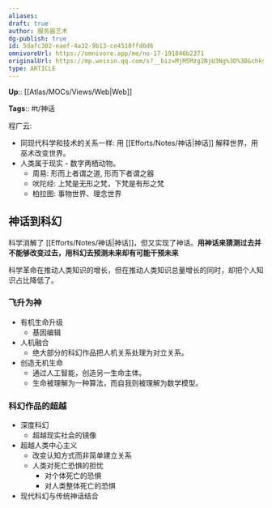 ```yaml
---
aliases: 
draft: true
author: 服务器艺术
dg-publish: true
id: 5dafc302-eaef-4a32-9b13-ce4510ffd6d6
omnivoreUrl: https://omnivore.app/me/no-17-191846b2371
originalUrl: https://mp.weixin.qq.com/s?__biz=MjM5Mzg2NjU3Ng%3D%3D&chksm=a6928b3a91e5022ce4a990214b6351ba0b704ed81a200f038c94b014f783321a35f0f811cb6d&idx=1&mid=2247515397&scene=21&sn=42fc84b61193d25ca651974a21d94169
type: ARTICLE
---
```


**Up**:: [[Atlas/MOCs/Views/Web\|Web]]

**Tags**:: #t/神话 

程广云:

- 同现代科学和技术的关系一样: 用 [[Efforts/Notes/神话\|神话]] 解释世界，用巫术改变世界。
- 人类属于现实 - 数字两栖动物。
	- 周易: 形而上者谓之道, 形而下者谓之器
	- 吠陀经: 上梵是无形之梵，下梵是有形之梵
	- 柏拉图: 事物世界、理念世界

## 神话到科幻

科学消解了 [[Efforts/Notes/神话\|神话]]，但又实现了神话。**用神话来猜测过去并不能够改变过去，用科幻去预测未来却有可能干预未来**

科学革命在推动人类知识的增长，但在推动人类知识总量增长的同时，却把个人知识占比降低了。

### 飞升为神

- 有机生命升级
	- 基因编辑
- 人机融合
	- 绝大部分的科幻作品把人机关系处理为对立关系。
- 创造无机生命
	- 通过人工智能，创造另一生命主体。
	- 生命被理解为一种算法，而自我则被理解为数学模型。

### 科幻作品的超越

- 深度科幻
	- 超越现实社会的镜像
- 超越人类中心主义
	- 改变认知方式而非简单建立关系
	- 人类对死亡恐惧的担忧
		- 对个体死亡的恐惧
		- 对人类整体死亡的恐惧
- 现代科幻与传统神话结合
